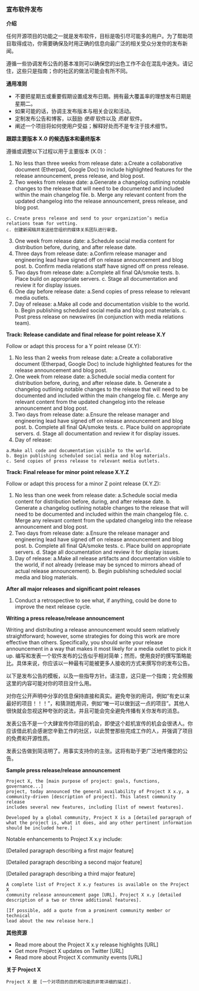 ### 宣布软件发布

**介绍**

任何开源项目的功能之一就是发布软件，目标是吸引尽可能多的用户。为了帮助项目取得成功，你需要确保及时用正确的信息向最广泛的相关受众分发你的发布新闻。

遵循一些协调发布公告的基本准则可以确保您的出色工作不会在混乱中迷失。请记住，这些只是指南；你的社区的做法可能会有所不同。

**通用准则**

- 不要把星期五或重要假期设置成发布日期。拥有最大覆盖率的理想发布日期是星期二。
- 如果可能的话，协调主发布版本与相关会议和活动。
- 定制发布公告和博客，以鼓励 _使用_ 软件以及 _贡献_ 软件。
- 阐述一个项目将如何使用户受益；解释好处而不是专注于技术细节。

**跟踪主要版本 X.0 的候选版本和最终版本**

遵循或调整以下过程以用于主要版本 (X.0)：

1. No less than three weeks from release date:
    a.Create a collaborative document (Etherpad, Google Doc) to include highlighted features for
       the release announcement, press release, and blog post.
2. Two weeks from release date:
    a.Generate a changelog outlining notable changes to the release that will need to be
       documented and included within the main changelog file.
    b. Merge any relevant content from the updated changelog into the release announcement,
    press release, and blog post.


```
c. Create press release and send to your organization’s media relations team for vetting.
c. 创建新闻稿并发送给您组织的媒体关系团队进行审查。
```
3. One week from release date:
    a.Schedule social media content for distribution before, during, and after release date.
4. Three days from release date:
    a.Confirm release manager and engineering lead have signed off on release announcement
       and blog post.
    b. Confirm media relations staff have signed off on press release.
5. Two days from release date:
    a.Complete all final QA/smoke tests.
    b. Place build on appropriate servers.
    c. Stage all documentation and review it for display issues.
6. One day before release date:
    a.Send copies of press release to relevant media outlets.
7. Day of release:
    a.Make all code and documentation visible to the world.
    b. Begin publishing scheduled social media and blog post materials.
    c. Post press release on newswires (in conjunction with media relations team).

**Track: Release candidate and final release for point release X.Y**

Follow or adapt this process for a Y point release (X.Y):

1. No less than 2 weeks from release date:
    a.Create a collaborative document (Etherpad, Google Doc) to include highlighted features for
       the release announcement and blog post.
2. One week from release date:
    a.Schedule social media content for distribution before, during, and after release date.
    b. Generate a changelog outlining notable changes to the release that will need to be
    documented and included within the main changelog file.
    c. Merge any relevant content from the updated changelog into the release announcement and
       blog post.
3. Two days from release date:
    a.Ensure the release manager and engineering lead have signed off on release announcement
       and blog post.
    b. Complete all final QA/smoke tests.
    c. Place build on appropriate servers.
    d. Stage all documentation and review it for display issues.
4. Day of release:


```
a.Make all code and documentation visible to the world.
b. Begin publishing scheduled social media and blog materials.
c. Send copies of press release to relevant media outlets.
```
**Track: Final release for minor point release X.Y.Z**

Follow or adapt this process for a minor Z point release (X.Y.Z):

1. No less than one week from release date:
    a.Schedule social media content for distribution before, during, and after release date.
    b. Generate a changelog outlining notable changes to the release that will need to be
    documented and included within the main changelog file.
    c. Merge any relevant content from the updated changelog into the release announcement and
       blog post.
2. Two days from release date:
    a.Ensure the release manager and engineering lead have signed off on release announcement
       and blog post.
    b. Complete all final QA/smoke tests.
    c. Place build on appropriate servers.
    d. Stage all documentation and review it for display issues.
3. Day of release:
    a.Make all release artifacts and documentation visible to the world, if not already (release
       may be synced to mirrors ahead of actual release announcement).
    b. Begin publishing scheduled social media and blog materials.

**After all major releases and significant point releases**

1. Conduct a retrospective to see what, if anything, could be done to improve the next release
    cycle.

**Writing a press release/release announcement**

Writing and distributing a release announcement would seem relatively straightforward; however,
some strategies for doing this work are more effective than others. Specifically, you should write
your release announcement in a way that makes it most likely for a media outlet to pick it up.
编写和发表一个软件发布的公告似乎相对简单；然而，使用良好的撰写策略能比。具体来说，你应该以一种最有可能被更多人接收的方式来撰写你的发布公告。

以下是发布公告的模板，以及一些指导方针。请注意，这只是一个指南；完全照搬这里的内容可能对你的项目没什么用。

对你在公开声明中分享的信息保持直接和真实。避免夸张的用词，例如“有史以来最好的项目！！！”，和猜测姓用词，例如“唯一可以做到这一点的项目”。其他人很快就会忽视这种夸张的说法，并且可能会完全避免传播有关你发布的消息。

发表公告不是一个大肆宣传你项目的机会，即使这个趁机宣传的机会会很诱人。你应该借此机会感谢您辛勤工作的社区，以此赞誉那些完成工作的人，并强调了项目的免费和开源性质。

发表公告做到简洁明了。用事实支持你的主张。这将有助于更广泛地传播您的公告。

**Sample press release/release announcement**

```
Project X, the [main purpose of project: goals, functions, governance...]
project, today announced the general availability of Project X x.y, a
community-driven [description of project]. This latest community release
includes several new features, including [list of newest features].
```
```
Developed by a global community, Project X is a [detailed paragraph of
what the project is, what it does, and any other pertinent information
should be included here.]
```
Notable enhancements to Project X x.y include:

[Detailed paragraph describing a first major feature]

[Detailed paragraph describing a second major feature]

[Detailed paragraph describing a third major feature]

```
A complete list of Project X x.y features is available on the Project X
community release announcement page [URL]. Project X x.y [detailed
description of a two or three additional features].
```
```
[If possible, add a quote from a prominent community member or technical
lead about the new release here.]
```
**其他资源**

- Read more about the Project X x.y release highlights [URL]
- Get more Project X updates on Twitter [URL]
- Read more about Project X community events [URL]

**关于 Project X**

```
Project X 是 [一个对项目的目的和功能的非常详细的描述].
```
